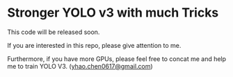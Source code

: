# Stronger YOLO v3 with much Tricks

This code will be released soon.

If you are interested in this repo, please give attention to me. 

Furthermore, if you have more GPUs, please feel free to concat me and help me to train YOLO V3. ([yhao.chen0617@gmail.com](yhao.chen0617@gmail.com))

